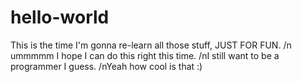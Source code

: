# hello-world
This is the time I'm gonna re-learn all those stuff, JUST FOR FUN.
/n ummmmm I hope I can do this right this time. 
/nI still want to be a programmer I guess.
/nYeah how cool is that
:)
